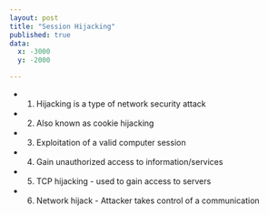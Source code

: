 ```yaml
---
layout: post
title: "Session Hijacking"
published: true
data:
  x: -3000
  y: -2000

---
```


+ 1. Hijacking is a type of network security attack
+ 2. Also known as cookie hijacking 
+ 3. Exploitation of a valid computer session
+ 4. Gain unauthorized access to information/services
+ 5. TCP hijacking - used to gain access to servers
+ 6. Network hijack - Attacker takes control of a communication  

